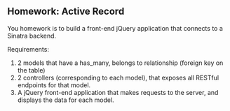 ## Homework: Active Record

You homework is to build a front-end jQuery application that connects to a Sinatra backend.

Requirements:

1. 2 models that have a has_many, belongs to relationship (foreign key on the table)
2. 2 controllers (corresponding to each model), that exposes all RESTful endpoints for that model.
3. A jQuery front-end application that makes requests to the server, and displays the data for each model.
